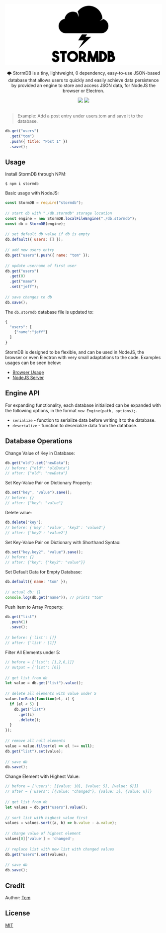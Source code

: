 <div align="center">
  <img src="./docs/logo.png" alt="StormDB logo">

  <p>🌩️ StormDB is a tiny, lightweight, 0 dependency, easy-to-use JSON-based database that allows users to quickly and easily achieve data persistence by provided an engine to store and access JSON data, for NodeJS the browser or Electron.</p>

  <img src="https://img.shields.io/badge/dependencies-0-brightgreen">
  <img src="https://img.shields.io/badge/license-MIT-blue">
</div>

<br>

> Example: Add a post entry under users.tom and save it to the database.

```js
db.get("users")
  .get("tom")
  .push({ title: "Post 1" })
  .save();
```

## Usage

Install StormDB through NPM:

```
$ npm i stormdb
```

Basic usage with NodeJS:

```js
const StormDB = require("stormdb");

// start db with "./db.stormdb" storage location
const engine = new StormDB.localFileEngine("./db.stormdb");
const db = StormDB(engine);

// set default db value if db is empty
db.default({ users: [] });

// add new users entry
db.get("users").push({ name: "tom" });

// update username of first user
db.get("users")
  .get(0)
  .get("name")
  .set("jeff");

// save changes to db
db.save();
```

The `db.stormdb` database file is updated to:

```js
{
  "users": [
    {"name":"jeff"}
  ]
}
```

StormDB is designed to be flexible, and can be used in NodeJS, the browser or even Electron with very small adaptations to the code. Examples usages can be seen below:

- [Browser Usage](./examples/browser.md)
- [NodeJS Server](./examples/node.md)

## Engine API

For expanding functionality, each database initialized can be expanded with the following options, in the format `new Engine(path, options);`.

- `serialize` - function to serialize data before writing it to the database.
- `deserialize` - function to deserialize data from the database.

## Database Operations

Change Value of Key in Database:

```js
db.get("old").set("newData");
// before: {"old": "oldData"}
// after: {"old": "newData"}
```

Set Key-Value Pair on Dictionary Property:

```js
db.set("key", "value").save();
// before: {}
// after: {"key": "value"}
```

Delete value:

```js
db.delete("key");
// before: {'key': 'value', 'key2': 'value2'}
// after: {'key2': 'value2'}
```

Set Key-Value Pair on Dictionary with Shorthand Syntax:

```js
db.set("key.key2", "value").save();
// before: {}
// after: {"key": {"key2": "value"}}
```

Set Default Data for Empty Database:

```js
db.default({ name: "tom" });

// actual db: {}
console.log(db.get("name")); // prints "tom"
```

Push Item to Array Property:

```js
db.get("list")
  .push(1)
  .save();

// before: {'list': []}
// after: {'list': [1]}
```

Filter All Elements under 5:

```js
// before = {'list': [1,2,6,1]}
// output = {'list': [6]}

// get list from db
let value = db.get("list").value();

// delete all elements with value under 5
value.forEach(function(el, i) {
  if (el < 5) {
    db.get("list")
      .get(i)
      .delete();
  }
});

// remove all null elements
value = value.filter(el => el !== null);
db.get("list").set(value);

// save db
db.save();
```

Change Element with Highest Value:

```js
// before = {'users': [{value: 10}, {value: 5}, {value: 6}]}
// after = {'users': [{value: "changed"}, {value: 5}, {value: 6}]}

// get list from db
let values = db.get("users").value();

// sort list with highest value first
values = values.sort((a, b) => b.value - a.value);

// change value of highest element
values[0]['value'] = 'changed';

// replace list with new list with changed values
db.get("users").set(values);

// save db
db.save();
```

## Credit

Author: [Tom](https://github.com/TomPrograms)

## License

[MIT](LICENSE)
